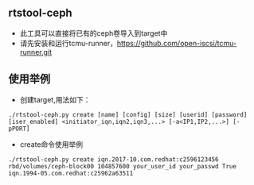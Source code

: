 ## rtstool-ceph
* 此工具可以直接将已有的ceph卷导入到target中
* 请先安装和运行tcmu-runner，https://github.com/open-iscsi/tcmu-runner.git
## 使用举例
* 创建target,用法如下：
```
./rtstool-ceph.py create [name] [config] [size] [userid] [password] [iser_enabled] <initiator_iqn,iqn2,iqn3,...> [-a<IP1,IP2,...>] [-pPORT]
```
* create命令使用举例
```
./rtstool-ceph.py create iqn.2017-10.com.redhat:c2596123456 rbd/volumes/ceph-block00 104857600 your_user_id your_passwd True iqn.1994-05.com.redhat:c25962a63511
```

